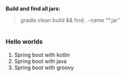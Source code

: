 **Build and find all jars:**
> gradle clean build && find . -name "*.jar"

#
### Hello worlds
1. Spring boot with kotlin
2. Spring boot with java
2. Spring boot with groovy
